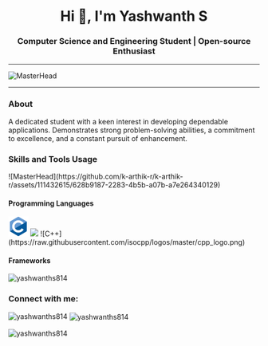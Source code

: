 <h1 align="center">Hi 👋, I'm Yashwanth S</h1>
<h3 align="center">Computer Science and Engineering Student | Open-source Enthusiast</h3>

-------------------------------------------

![MasterHead](https://github.com/k-arthik-r/k-arthik-r/assets/111432615/628b9187-2283-4b5b-a07b-a7e264340129)

-------------------------------------------
<h3 align="left">About</h3>
<p>A dedicated student with a keen interest in developing dependable applications. Demonstrates strong problem-solving abilities, a commitment to excellence, and a constant pursuit of enhancement.</p>
<h3 align="left">Skills and Tools Usage</h3>
![MasterHead](https://github.com/k-arthik-r/k-arthik-r/assets/111432615/628b9187-2283-4b5b-a07b-a7e264340129)
<h4 align="left">Programming Languages</h4>
<img src="https://raw.githubusercontent.com/devicons/devicon/master/icons/c/c-original.svg" alt="c" width="40" height="40"/>
<img src="https://raw.githubusercontent.com/isocpp/logos/master/cpp_logo.png"/>
![C++](https://raw.githubusercontent.com/isocpp/logos/master/cpp_logo.png)
<h4 align="left">Frameworks</h4>

<p align="left"> <img src="https://komarev.com/ghpvc/?username=yashwanths814&label=Profile%20views&color=0e75b6&style=flat" alt="yashwanths814" /> </p>


<h3 align="left">Connect with me:</h3>
<p align="left">
</p>

<p><img align="left" src="https://github-readme-stats.vercel.app/api/top-langs?username=yashwanths814&show_icons=true&locale=en&layout=compact" alt="yashwanths814" /></p>

<p>&nbsp;<img align="center" src="https://github-readme-stats.vercel.app/api?username=yashwanths814&show_icons=true&locale=en" alt="yashwanths814" /></p>

<p><img align="center" src="https://github-readme-streak-stats.herokuapp.com/?user=yashwanths814&" alt="yashwanths814" /></p>
